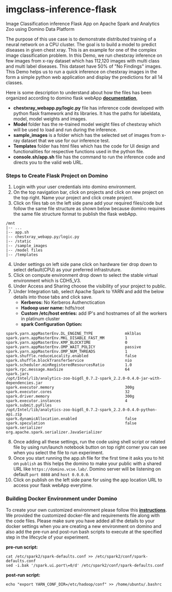 # imgclass-inference-flask
Image Classification inference Flask App on Apache Spark and Analytics Zoo using Domino Data Platform

The purpose of this use case is to demonstrate distributed training of a neural network on a CPU cluster. The goal is to build a model to predict diseases in given chest xray. This is an example for one of the complex image classification problem. In this Demo, we run chestxray inference on few images from x-ray dataset which has 112,120 images with multi class and multi label diseases. This dataset have 50% of "No Findings" images. This Demo helps us to run a quick inference on chestxray images in the form a simple python web application and display the predictions for all 14 classes.

Here is some description to understand about how the files has been organized according to domino flask webApp [**documentation**](https://support.dominodatalab.com/hc/en-us/articles/115002598586-Publishing-a-Flask-web-app-in-Domino),

- **chestxray_webapp.py/logic.py** file has inference code developed with python flask framework and its libraries. It has the paths for labeldata, model, model weights and images.
- **Model** folder has the re-trained model weight files of chestxray which will be used to load and run during the inference.
- **sample_images** is a folder which has the selected set of images from x-ray dataset that we use for our inference test.
- **Templates** folder has html files which has the code for UI design and functionalities for respective functions used in the python file.
- **console.sh/app.sh** file has the command to run the inference code and directs you to the valid web URL.

### Steps to Create Flask Project on Domino

1. Login with your user credentials into domino environment.
2. On the top navigation bar, click on projects and click on new project on the top right. Name your project and click create project.
3. Click on files tab on the left side pane add your required files/code but follow the same file structure as shown below because domino requires the same file structure format to publish the flask webApp.
```
/mnt
|-- ...
|-- app.sh
|-- chestxray_webapp.py/logic.py
|-- /static
|-- /sample_images
|-- /model files
|-- /templates
```
4. Under settings on left side pane click on hardware tier drop down to select default(CPU) as your preferred infrastruture.
5. Click on compute environment drop down to select the stable virtual environment which is CDH5_V3.
6. Under Access and Sharing choose the visibility of your project to public.
7. Under Integration tab, select Apache Spark to YARN and add the below details into those tabs and click save.
   - **Kerberos:** No Kerberos Authenctication
   - **Hadoop user name:** hdfs/root
   - **Custom /etc/host entries:** add IP's and hostnames of all the workers in platinum cluster
   - **spark Configuration Option:**
```
spark.yarn.appMasterEnv.DL_ENGINE_TYPE              mklblas
spark.yarn.appMasterEnv.MKL_DISABLE_FAST_MM         1
spark.yarn.appMasterEnv.KMP_BLOCKTIME               0
spark.yarn.appMasterEnv.OMP_WAIT_POLICY             passive
spark.yarn.appMasterEnv.OMP_NUM_THREADS             1
spark.shuffle.reduceLocality.enabled                false
spark.shuffle.blockTransferService                  nio
spark.scheduler.minRegisteredResourcesRatio         1.0
spark.rpc.message.maxSize                           64
spark.jars                                          /opt/Intel/lib/analytics-zoo-bigdl_0.7.2-spark_2.2.0-0.4.0-jar-with-dependencies.jar
spark.executor.memory                               300g
spark.executor.cores                                32
spark.driver.memory                                 300g
spark.executor.instances                            4
spark.submit.pyFiles                                /opt/Intel/lib/analytics-zoo-bigdl_0.7.2-spark_2.2.0-0.4.0-python-api.zip
spark.dynamicAllocation.enabled                     false
spark.speculation                                   false
spark.serializer                                    org.apache.spark.serializer.JavaSerializer
```
8. Once adding all these settings, run the code using shell script or related file by using run/launch notebook button on top right corner you can see when you select the file to run experiment.
9. Once you start running the app.sh file for the first time it asks you to hit on `publish` as this helps the domino to make your public with a shared URL like `https://domino.vcse.lab/`. Domino server will be listening on default `port 8888` and `host 0.0.0.0`.
10. Click on publish on the left side pane for using the app location URL to access your flask webApp everytime.

### Building Docker Environment under Domino

To create your own customized environment please follow this [**instructions**](https://support.dominodatalab.com/hc/en-us/articles/360027017092). We provided the customized docker-file and requirements file along with the code files. Please make sure you have added all the details to your docker settings when you are creating a new environment on domino and also add the pre-run and post-run bash scripts to execute at the specified step in the lifecycle of your experiment.

**pre-run script:** 
```
cat /etc/spark2/spark-defaults.conf >> /etc/spark2/conf/spark-defaults.conf
sed -i.bak '/spark.ui.port\=0/d' /etc/spark2/conf/spark-defaults.conf
```
**post-run script:**
```
echo "export YARN_CONF_DIR=/etc/hadoop/conf" >> /home/ubuntu/.bashrc
```
